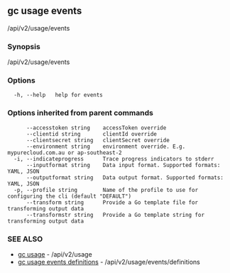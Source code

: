 ## gc usage events

/api/v2/usage/events

### Synopsis

/api/v2/usage/events

### Options

```
  -h, --help   help for events
```

### Options inherited from parent commands

```
      --accesstoken string    accessToken override
      --clientid string       clientId override
      --clientsecret string   clientSecret override
      --environment string    environment override. E.g. mypurecloud.com.au or ap-southeast-2
  -i, --indicateprogress      Trace progress indicators to stderr
      --inputformat string    Data input format. Supported formats: YAML, JSON
      --outputformat string   Data output format. Supported formats: YAML, JSON
  -p, --profile string        Name of the profile to use for configuring the cli (default "DEFAULT")
      --transform string      Provide a Go template file for transforming output data
      --transformstr string   Provide a Go template string for transforming output data
```

### SEE ALSO

* [gc usage](gc_usage.html)	 - /api/v2/usage
* [gc usage events definitions](gc_usage_events_definitions.html)	 - /api/v2/usage/events/definitions


